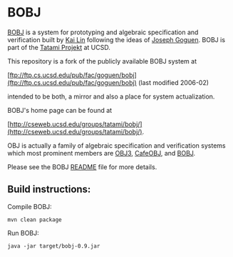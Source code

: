 BOBJ
====

[BOBJ](http://cseweb.ucsd.edu/groups/tatami/bobj/) is a system for prototyping and algebraic 
specification and verification built by [Kai Lin](klin@cs.ucsd.edu) following the ideas of
[Joseph Goguen](mailto:goguen@cs.ucsd.edu). BOBJ is part of the [Tatami Projekt](http://cseweb.ucsd.edu/groups/tatami/)
at UCSD.

This repository is a fork of the publicly available BOBJ system
at 

[ftp://ftp.cs.ucsd.edu/pub/fac/goguen/bobj](ftp://ftp.cs.ucsd.edu/pub/fac/goguen/bobj) (last modified 2006-02)

intended to be both, a mirror and also a place for system actualization.

BOBJ's home page can be found at

[http://cseweb.ucsd.edu/groups/tatami/bobj/](http://cseweb.ucsd.edu/groups/tatami/bobj/).

OBJ is actually a family of algebraic specification and verification systems which
most prominent members are [OBJ3](http://cseweb.ucsd.edu/~goguen/sys/obj.html#OBJ3), [CafeOBJ](http://cseweb.ucsd.edu/~goguen/sys/obj.html#CafeOBJ), 
and [BOBJ](http://cseweb.ucsd.edu/~goguen/sys/obj.html#BOBJ). 

Please see the BOBJ [README](readme.html) file for more details.


Build instructions:
-------------------

Compile BOBJ:

    mvn clean package

Run BOBJ:

    java -jar target/bobj-0.9.jar

